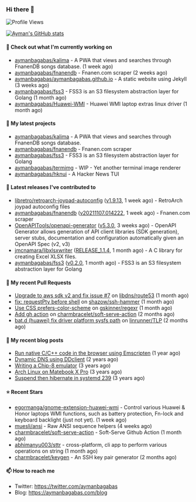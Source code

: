 ### Hi there 👋

![Profile Views](https://komarev.com/ghpvc/?username=aymanbagabas&label=PROFILE+VIEWS)

[![Ayman's GitHub stats](https://github-readme-stats.vercel.app/api?username=aymanbagabas&count_private=true&show_icons=true)](https://github.com/anuraghazra/github-readme-stats)

#### 👷 Check out what I'm currently working on

- [aymanbagabas/kalima](https://github.com/aymanbagabas/kalima) - A PWA that views and searches through FnanenDB songs database. (1 week ago)
- [aymanbagabas/fnanendb](https://github.com/aymanbagabas/fnanendb) - Fnanen.com scraper (2 weeks ago)
- [aymanbagabas/aymanbagabas.github.io](https://github.com/aymanbagabas/aymanbagabas.github.io) - A static website using Jekyll (3 weeks ago)
- [aymanbagabas/fss3](https://github.com/aymanbagabas/fss3) - FSS3 is an S3 filesystem abstraction layer for Golang (1 month ago)
- [aymanbagabas/Huawei-WMI](https://github.com/aymanbagabas/Huawei-WMI) - Huawei WMI laptop extras linux driver (1 month ago)

#### 🌱 My latest projects

- [aymanbagabas/kalima](https://github.com/aymanbagabas/kalima) - A PWA that views and searches through FnanenDB songs database.
- [aymanbagabas/fnanendb](https://github.com/aymanbagabas/fnanendb) - Fnanen.com scraper
- [aymanbagabas/fss3](https://github.com/aymanbagabas/fss3) - FSS3 is an S3 filesystem abstraction layer for Golang
- [aymanbagabas/termimg](https://github.com/aymanbagabas/termimg) - WIP - Yet another terminal image renderer
- [aymanbagabas/hknui](https://github.com/aymanbagabas/hknui) - A Hacker News TUI

#### 🔭 Latest releases I've contributed to

- [libretro/retroarch-joypad-autoconfig](https://github.com/libretro/retroarch-joypad-autoconfig) ([v1.9.13](https://github.com/libretro/retroarch-joypad-autoconfig/releases/tag/v1.9.13), 1 week ago) - RetroArch joypad autoconfig files
- [aymanbagabas/fnanendb](https://github.com/aymanbagabas/fnanendb) ([v20211107.014222](https://github.com/aymanbagabas/fnanendb/releases/tag/v20211107.014222), 1 week ago) - Fnanen.com scraper
- [OpenAPITools/openapi-generator](https://github.com/OpenAPITools/openapi-generator) ([v5.3.0](https://github.com/OpenAPITools/openapi-generator/releases/tag/v5.3.0), 3 weeks ago) - OpenAPI Generator allows generation of API client libraries (SDK generation), server stubs, documentation and configuration automatically given an OpenAPI Spec (v2, v3)
- [jmcnamara/libxlsxwriter](https://github.com/jmcnamara/libxlsxwriter) ([RELEASE_1.1.4](https://github.com/jmcnamara/libxlsxwriter/releases/tag/RELEASE_1.1.4), 1 month ago) - A C library for creating Excel XLSX files.
- [aymanbagabas/fss3](https://github.com/aymanbagabas/fss3) ([v0.2.0](https://github.com/aymanbagabas/fss3/releases/tag/v0.2.0), 1 month ago) - FSS3 is an S3 filesystem abstraction layer for Golang

#### 🔨 My recent Pull Requests

- [Upgrade to aws sdk v2 and fix issue #7](https://github.com/libdns/route53/pull/9) on [libdns/route53](https://github.com/libdns/route53) (1 month ago)
- [fix: requestPty before shell](https://github.com/shazow/ssh-hammer/pull/2) on [shazow/ssh-hammer](https://github.com/shazow/ssh-hammer) (1 month ago)
- [Use CSS prefers-color-scheme](https://github.com/gskinner/regexr/pull/443) on [gskinner/regexr](https://github.com/gskinner/regexr) (1 month ago)
- [Add gh action](https://github.com/charmbracelet/soft-serve-action/pull/1) on [charmbracelet/soft-serve-action](https://github.com/charmbracelet/soft-serve-action) (2 months ago)
- [bat.d (huawei) fix driver platform sysfs path](https://github.com/linrunner/TLP/pull/577) on [linrunner/TLP](https://github.com/linrunner/TLP) (2 months ago)

#### 📜 My recent blog posts

- [Run native C/C&#43;&#43; code in the browser using Emscripten](https://aymanbagabas.com/blog/2020/11/18/run-native-c-c&#43;&#43;-code-in-the-browser-using-emscripten.html) (1 year ago)
- [Dynamic DNS using DDclient](https://aymanbagabas.com/blog/2019/02/16/dynamic-dns-using-ddclient.html) (2 years ago)
- [Writing a Chip-8 emulator](https://aymanbagabas.com/blog/2018/09/17/chip-8-emulator.html) (3 years ago)
- [Arch Linux on Matebook X Pro](https://aymanbagabas.com/blog/2018/07/23/archlinux-on-matebook-x-pro.html) (3 years ago)
- [Suspend then hibernate in systemd 239](https://aymanbagabas.com/blog/2018/07/18/suspend-then-hibernate.html) (3 years ago)

#### ⭐ Recent Stars

- [egormanga/gnome-extension-huawei-wmi](https://github.com/egormanga/gnome-extension-huawei-wmi) - Control various Huawei &amp; Honor laptops WMI functions, such as battery protection, Fn-lock and keyboard backlight (just not yet). (1 week ago)
- [muesli/ansi](https://github.com/muesli/ansi) - Raw ANSI sequence helpers (4 weeks ago)
- [charmbracelet/soft-serve-action](https://github.com/charmbracelet/soft-serve-action) - Soft-Serve Github Action (1 month ago)
- [abhimanyu003/sttr](https://github.com/abhimanyu003/sttr) - cross-platform, cli app to perform various operations on string (1 month ago)
- [charmbracelet/keygen](https://github.com/charmbracelet/keygen) - An SSH key pair generator (2 months ago)

#### 📫 How to reach me

- Twitter: https://twitter.com/aymanbagabas
- Blog: https://aymanbagabas.com/blog
